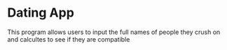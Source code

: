 # Dating App
This program allows users to input the full names of people they crush on and calcultes to see if they are compatible